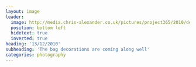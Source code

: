 ```yaml
---
layout: image
leader:
  image: http://media.chris-alexander.co.uk/pictures/project365/2010/dec/13/131210.jpg
  position: bottom left
  hidetext: true
  inverted: true
heading: '13/12/2010'
subheading: 'The bag decorations are coming along well'
categories: photography
---
```

